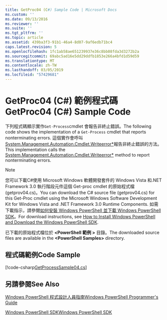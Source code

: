 ```yaml
---
title: GetProc04 (C#) Sample Code | Microsoft Docs
ms.custom: ''
ms.date: 09/13/2016
ms.reviewer: ''
ms.suite: ''
ms.tgt_pltfrm: ''
ms.topic: article
ms.assetid: 439ba3f3-91b1-46a4-8d07-9af6edb71bc4
caps.latest.revision: 5
ms.openlocfilehash: 1fc1ab58ae651239937e36c8bb08fda3d3272b2a
ms.sourcegitcommit: 69abc5ad16e5dd29ddfb1853e266a4bfd1d59d59
ms.translationtype: MT
ms.contentlocale: zh-TW
ms.lasthandoff: 03/05/2019
ms.locfileid: "57429681"
---
```

# <a name="getproc04-c-sample-code"></a><span data-ttu-id="61e8b-102">GetProc04 (C#) 範例程式碼</span><span class="sxs-lookup"><span data-stu-id="61e8b-102">GetProc04 (C#) Sample Code</span></span>

<span data-ttu-id="61e8b-103">下列程式碼顯示實作`Get-Process`cmdlet 會報告非終止錯誤。</span><span class="sxs-lookup"><span data-stu-id="61e8b-103">The following code shows the implementation of a `Get-Process` cmdlet that reports nonterminating errors.</span></span> <span data-ttu-id="61e8b-104">這個實作會呼叫[System.Management.Automation.Cmdlet.Writeerror\*](/dotnet/api/System.Management.Automation.Cmdlet.WriteError)報告非終止錯誤的方法。</span><span class="sxs-lookup"><span data-stu-id="61e8b-104">This implementation calls the [System.Management.Automation.Cmdlet.Writeerror\*](/dotnet/api/System.Management.Automation.Cmdlet.WriteError) method to report nonterminating errors.</span></span>

> [!NOTE]
> <span data-ttu-id="61e8b-105">您可以下載C#使用 Microsoft Windows 軟體開發套件的 Windows Vista 和.NET Framework 3.0 執行階段元件這個 Get-proc cmdlet 的原始程式檔 (getprov04.cs)。</span><span class="sxs-lookup"><span data-stu-id="61e8b-105">You can download the C# source file (getprov04.cs) for this Get-Proc cmdlet using the Microsoft Windows Software Development Kit for Windows Vista and .NET Framework 3.0 Runtime Components.</span></span> <span data-ttu-id="61e8b-106">如需下載指示，請參閱[如何安裝 Windows PowerShell 並下載 Windows PowerShell SDK](/powershell/developer/installing-the-windows-powershell-sdk)。</span><span class="sxs-lookup"><span data-stu-id="61e8b-106">For download instructions, see [How to Install Windows PowerShell and Download the Windows PowerShell SDK](/powershell/developer/installing-the-windows-powershell-sdk).</span></span>
>
> <span data-ttu-id="61e8b-107">已下載的原始程式檔位於 **\<PowerShell 範例 >** 目錄。</span><span class="sxs-lookup"><span data-stu-id="61e8b-107">The downloaded source files are available in the **\<PowerShell Samples>** directory.</span></span>

## <a name="code-sample"></a><span data-ttu-id="61e8b-108">程式碼範例</span><span class="sxs-lookup"><span data-stu-id="61e8b-108">Code Sample</span></span>

[!code-csharp[GetProcessSample04.cs](../../powershell-sdk-samples/SDK-2.0/csharp/GetProcessSample04/GetProcessSample04.cs#L11-L98 "GetProcessSample04.cs")]

## <a name="see-also"></a><span data-ttu-id="61e8b-109">另請參閱</span><span class="sxs-lookup"><span data-stu-id="61e8b-109">See Also</span></span>

[<span data-ttu-id="61e8b-110">Windows PowerShell 程式設計人員指南</span><span class="sxs-lookup"><span data-stu-id="61e8b-110">Windows PowerShell Programmer's Guide</span></span>](./windows-powershell-programmer-s-guide.md)

[<span data-ttu-id="61e8b-111">Windows PowerShell SDK</span><span class="sxs-lookup"><span data-stu-id="61e8b-111">Windows PowerShell SDK</span></span>](../windows-powershell-reference.md)